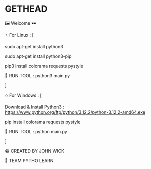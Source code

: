 # GETHEAD
🖼  Welcome 🕶

⭐ For Linux : [

sudo apt-get install python3

sudo apt-get install python3-pip

pip3 install colorama requests pystyle

🧨 RUN TOOL : python3 main.py

]

⭐ For Windows : [

Download & Install Python3 : https://www.python.org/ftp/python/3.12.2/python-3.12.2-amd64.exe

pip install colorama requests pystyle

🧨 RUN TOOL : python main.py

]

😁 CREATED BY JOHN WICK

🍕 TEAM PYTHO LEARN
